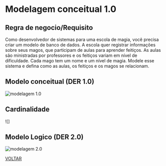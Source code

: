 # Modelagem conceitual 1.0

## Regra de negocio/Requisito

Como desenvolvedor de sistemas para uma escola de magia, você precisa criar um modelo de banco de dados. A escola quer registrar informações sobre seus magos, que participam de aulas para aprender feitiços. As aulas são ministradas por professores e os feitiços variam em nível de dificuldade. Cada mago tem um nome e um nível de magia. Modele esse sistema e defina como as aulas, os feitiços e os magos se relacionam.

## Modelo conceitual (DER 1.0)

![modelagem 1.0](./conceitual/atividade.png)

## Cardinalidade

![]

## Modelo Logico (DER 2.0)

![modelagem 2.0](./logico/atividade.png)

[VOLTAR](../README.md)
